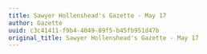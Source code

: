 ```yaml
---
title: Sawyer Hollenshead's Gazette - May 17
author: Gazette
uuid: c3c41411-f9b4-4049-89f5-b45fb951d47b
original_title: Sawyer Hollenshead's Gazette - May 17
---
```


